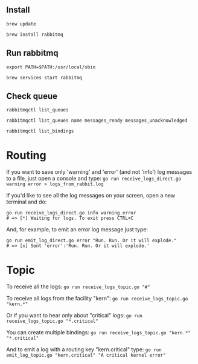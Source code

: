 ﻿## Install

```
brew update
```

```
brew install rabbitmq
```

## Run rabbitmq

```
export PATH=$PATH:/usr/local/sbin
```

```
brew services start rabbitmq
```

## Check queue
```
rabbitmqctl list_queues 
```

```
rabbitmqctl list_queues name messages_ready messages_unacknowledged
```

```
rabbitmqctl list_bindings
```

# Routing
If you want to save only 'warning' and 'error' (and not 'info') log messages to a file, just open a console and type:
```go run receive_logs_direct.go warning error > logs_from_rabbit.log```

If you'd like to see all the log messages on your screen, open a new terminal and do:
```
go run receive_logs_direct.go info warning error
# => [*] Waiting for logs. To exit press CTRL+C
```

And, for example, to emit an error log message just type:
```
go run emit_log_direct.go error "Run. Run. Or it will explode."
# => [x] Sent 'error':'Run. Run. Or it will explode.'
```

# Topic
To receive all the logs:
```go run receive_logs_topic.go "#"```

To receive all logs from the facility "kern":
```go run receive_logs_topic.go "kern.*"```

Or if you want to hear only about "critical" logs:
```go run receive_logs_topic.go "*.critical"```

You can create multiple bindings:
```go run receive_logs_topic.go "kern.*" "*.critical"```

And to emit a log with a routing key "kern.critical" type:
```go run emit_log_topic.go "kern.critical" "A critical kernel error"```
